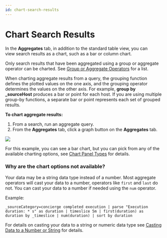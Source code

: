 ```yaml
---
id: chart-search-results
---
```


# Chart Search Results

In the **Aggregates** tab, in addition to the standard table view, you
can view search results as a chart, such as a bar or column chart.

Only search results that have been aggregated using a group or aggregate
operator can be charted. See [Group or Aggregate
Operators](../../Search-Query-Language/aaGroup.md "https://help.sumologic.com/Search/Search_Query_Language/aaGroup")
for a list. 

When charting aggregate results from a query, the grouping function
defines the plotted values on the one axis, and the grouping operator
determines the values on the other axis. For example, **group by
\_sourceHost** produces a bar or point for each host. If you are using
multiple group-by functions, a separate bar or point represents each set
of grouped results.

**To chart aggregate results:**

1.  From a search, run an aggregate query.
2.  From the **Aggregates** tab, click a graph button on
    the **Aggregates** tab.

![](../../static/img/Get-Started-with-Search/Search-Basics/Chart-Search-Results/Aggregates.png)

For this example, you can see a bar chart, but you can pick from any of
the available charting options, see [Chart Panel
Types](../../../Visualizations-and-Alerts/Dashboards/Chart-Panel-Types.md "Chart Panel Types")
for details.

### Why are the chart options not available?

Your data may be a string data type instead of a number. Most aggregate
operators will cast your data to a number, operators
like `first` and `last` do not. You can cast your data to a number if
needed using the `num` operator.

Example:

`_sourceCategory=concierge completed execution | parse "Execution duration: * s" as duration | timeslice 5m | first(duration) as duration by _timeslice | num(duration) | sort by duration`

For details on casting your data to a string or numeric data type
see [Casting Data to a Number or
String](../../Search-Query-Language/Search-Operators/Manually-Casting-String-Data-to-a-Number.md "https://help.sumologic.com/Search/Search-Query-Language/Search-Operators/Manually-Casting-String-Data-to-a-Number") for
details.
